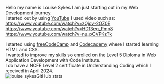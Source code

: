 Hello my name is Louise Sykes I am just starting out in my Web Development journey.</br> 
I started out by using [YouTube](https://www.youtube.com) I used video such as:</br>
https://www.youtube.com/watch?v=zOjov-2OZ0E</br>
https://www.youtube.com/watch?v=HD13eq_Pmp8</br>
https://www.youtube.com/watch?v=nu_pCVPKzTk</br>

I started using [freeCodeCamp](https://www.freecodecamp.org) and [Codecademy](https://www.codecademy.com/search?query=HTML) where I started learning HTML and CSS.</br> 
I wanted to improve my skills so enrolled on the Level 5 Diploma in Web Application Development with Code Institute.</br>
I do have a NCFE Level 2 certificate in Understanding Coding which I received in April 2024.</br> 
![louise sykesGitHub stats](https://github-readme-stats.vercel.app/api?username=louisesykes198&show_icons=true&theme=tokyonight)
